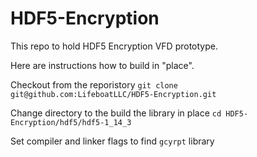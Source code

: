 # HDF5-Encryption
This repo to hold HDF5 Encryption VFD prototype.

Here are instructions how to build in "place".

Checkout from the reporistory
`git clone git@github.com:LifeboatLLC/HDF5-Encryption.git`

Change directory to the build the library in place
`cd HDF5-Encryption/hdf5/hdf5-1_14_3`

Set compiler and linker flags to find `gcyrpt` library

